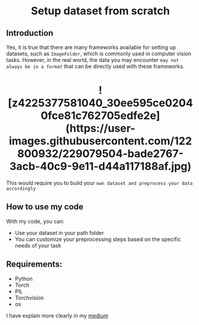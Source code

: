 <p align="center">
 <h1 align="center">Setup dataset from scratch </h1>
</p>

## Introduction
Yes, it is true that there are many frameworks available for setting up datasets, such as `ImageFolder`, which is commonly used in computer vision tasks. However, in the real world, the data you may encounter `may not always be in a format` that can be directly used with these frameworks.



<p align="center">
 <h1 align="center"> ![z4225377581040_30ee595ce02040fce81c762705edfe2e](https://user-images.githubusercontent.com/122800932/229079504-bade2767-3acb-40c9-9e11-d44a117188af.jpg) </h1>
</p>


This would require you to build your `own dataset and preprocess your data accordingly` 


## How to use my code
With my code, you can:
* Use your dataset in your path folder
* You can customize your preprocessing steps based on the specific needs of your task

## Requirements:
* Python
* Torch
* PIL
* Torchvision
* os

I have explain more clearly in my [medium](https://medium.com/@giahuy04/imagefolder-is-enough-to-set-up-your-data-3d9689498bca)

